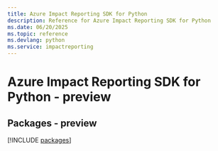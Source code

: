 ```yaml
---
title: Azure Impact Reporting SDK for Python
description: Reference for Azure Impact Reporting SDK for Python
ms.date: 06/20/2025
ms.topic: reference
ms.devlang: python
ms.service: impactreporting
---
```

# Azure Impact Reporting SDK for Python - preview
## Packages - preview
[!INCLUDE [packages](impact-reporting-index.md)]